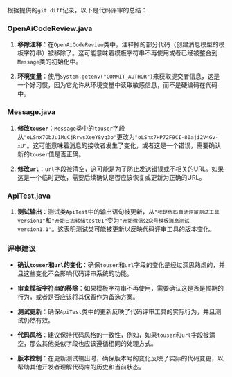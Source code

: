 根据提供的`git diff`记录，以下是代码评审的总结：

### OpenAiCodeReview.java

1. **移除注释**：在`OpenAiCodeReview`类中，注释掉的部分代码（创建消息模型的模板字符串）被移除了。这可能意味着模板字符串不再使用或者已经被整合到`Message`类的初始化中。

2. **环境变量**：使用`System.getenv("COMMIT_AUTHOR")`来获取提交者信息，这是一个好习惯，因为它允许从环境变量中读取敏感信息，而不是硬编码在代码中。

### Message.java

1. **修改`touser`**：`Message`类中的`touser`字段从`"oLSnx7ObJu1MuCjRrwsXeeY8yg3o"`更改为`"oLSnx7HP72F9CI-80aji2V4Gv-xU"`。这可能意味着消息的接收者发生了变化，或者这是一个错误，需要确认新的`touser`值是否正确。

2. **修改`url`**：`url`字段被清空，这可能是为了防止发送错误或不相关的URL。如果这是一个临时更改，需要后续确认是否应该恢复或更新为正确的URL。

### ApiTest.java

1. **测试输出**：测试类`ApiTest`中的输出语句被更新，从`"我是代码自动评审测试工具version1"`和`"开始日志转储test01"`变为`"开始微信公众号模板消息测试version1.1"`。这表明测试类可能被更新以反映代码评审工具的版本变化。

### 评审建议

- **确认`touser`和`url`的变化**：确保`touser`和`url`字段的变化是经过深思熟虑的，并且这些变化不会影响代码评审系统的功能。

- **审查模板字符串的移除**：如果模板字符串不再使用，需要确认这是否是预期的行为，或者是否应该将其保留作为备选方案。

- **测试更新**：确保`ApiTest`类中的更新反映了代码评审工具的实际行为，并且测试仍然有效。

- **代码风格**：建议保持代码风格的一致性，例如，如果`touser`和`url`字段被清空，那么其他类似字段也应该遵循相同的处理方式。

- **版本控制**：在更新测试输出时，确保版本号的变化反映了实际的代码变更，以帮助其他开发者理解代码库的历史和当前状态。